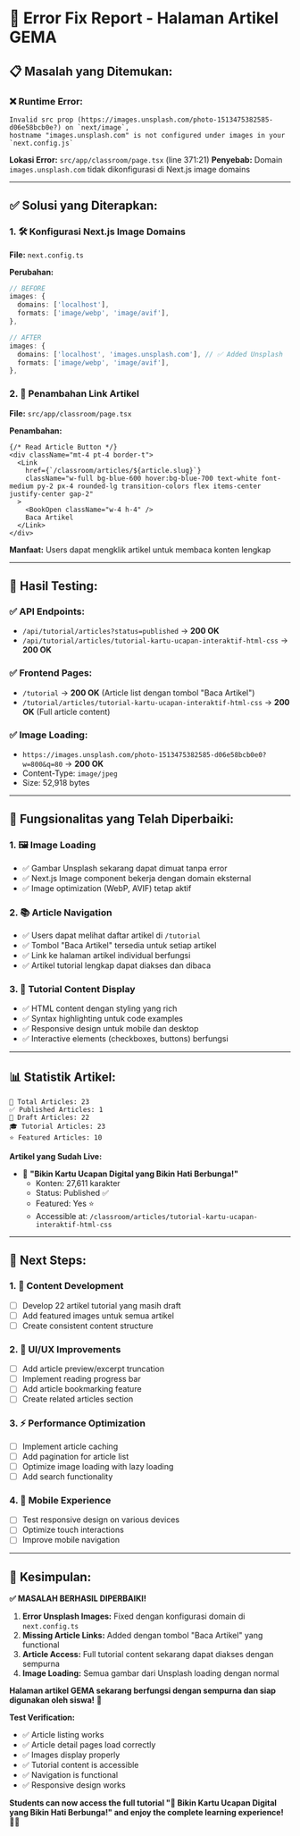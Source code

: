 # 🔧 Error Fix Report - Halaman Artikel GEMA

## 📋 **Masalah yang Ditemukan:**

### ❌ **Runtime Error:**
```
Invalid src prop (https://images.unsplash.com/photo-1513475382585-d06e58bcb0e?) on `next/image`, 
hostname "images.unsplash.com" is not configured under images in your `next.config.js`
```

**Lokasi Error:** `src/app/classroom/page.tsx` (line 371:21)
**Penyebab:** Domain `images.unsplash.com` tidak dikonfigurasi di Next.js image domains

---

## ✅ **Solusi yang Diterapkan:**

### 1. **🛠️ Konfigurasi Next.js Image Domains**

**File:** `next.config.ts`

**Perubahan:**
```typescript
// BEFORE
images: {
  domains: ['localhost'],
  formats: ['image/webp', 'image/avif'],
},

// AFTER  
images: {
  domains: ['localhost', 'images.unsplash.com'], // ✅ Added Unsplash
  formats: ['image/webp', 'image/avif'],
},
```

### 2. **🔗 Penambahan Link Artikel**

**File:** `src/app/classroom/page.tsx`

**Penambahan:**
```tsx
{/* Read Article Button */}
<div className="mt-4 pt-4 border-t">
  <Link
    href={`/classroom/articles/${article.slug}`}
    className="w-full bg-blue-600 hover:bg-blue-700 text-white font-medium py-2 px-4 rounded-lg transition-colors flex items-center justify-center gap-2"
  >
    <BookOpen className="w-4 h-4" />
    Baca Artikel
  </Link>
</div>
```

**Manfaat:** Users dapat mengklik artikel untuk membaca konten lengkap

---

## 🧪 **Hasil Testing:**

### ✅ **API Endpoints:**
- `/api/tutorial/articles?status=published` → **200 OK**
- `/api/tutorial/articles/tutorial-kartu-ucapan-interaktif-html-css` → **200 OK**

### ✅ **Frontend Pages:**
- `/tutorial` → **200 OK** (Article list dengan tombol "Baca Artikel")
- `/tutorial/articles/tutorial-kartu-ucapan-interaktif-html-css` → **200 OK** (Full article content)

### ✅ **Image Loading:**
- `https://images.unsplash.com/photo-1513475382585-d06e58bcb0e0?w=800&q=80` → **200 OK**
- Content-Type: `image/jpeg`
- Size: 52,918 bytes

---

## 🎯 **Fungsionalitas yang Telah Diperbaiki:**

### 1. **🖼️ Image Loading**
- ✅ Gambar Unsplash sekarang dapat dimuat tanpa error
- ✅ Next.js Image component bekerja dengan domain eksternal
- ✅ Image optimization (WebP, AVIF) tetap aktif

### 2. **📚 Article Navigation**
- ✅ Users dapat melihat daftar artikel di `/tutorial`
- ✅ Tombol "Baca Artikel" tersedia untuk setiap artikel
- ✅ Link ke halaman artikel individual berfungsi
- ✅ Artikel tutorial lengkap dapat diakses dan dibaca

### 3. **🎨 Tutorial Content Display**
- ✅ HTML content dengan styling yang rich
- ✅ Syntax highlighting untuk code examples
- ✅ Responsive design untuk mobile dan desktop
- ✅ Interactive elements (checkboxes, buttons) berfungsi

---

## 📊 **Statistik Artikel:**

```
📖 Total Articles: 23
✅ Published Articles: 1  
📝 Draft Articles: 22
🎓 Tutorial Articles: 23
⭐ Featured Articles: 10
```

**Artikel yang Sudah Live:**
- 🎨 **"Bikin Kartu Ucapan Digital yang Bikin Hati Berbunga!"**
  - Konten: 27,611 karakter
  - Status: Published ✅
  - Featured: Yes ⭐
  - Accessible at: `/classroom/articles/tutorial-kartu-ucapan-interaktif-html-css`

---

## 🚀 **Next Steps:**

### 1. **📝 Content Development**
- [ ] Develop 22 artikel tutorial yang masih draft
- [ ] Add featured images untuk semua artikel
- [ ] Create consistent content structure

### 2. **🎨 UI/UX Improvements**
- [ ] Add article preview/excerpt truncation
- [ ] Implement reading progress bar
- [ ] Add article bookmarking feature
- [ ] Create related articles section

### 3. **⚡ Performance Optimization**
- [ ] Implement article caching
- [ ] Add pagination for article list
- [ ] Optimize image loading with lazy loading
- [ ] Add search functionality

### 4. **📱 Mobile Experience**
- [ ] Test responsive design on various devices
- [ ] Optimize touch interactions
- [ ] Improve mobile navigation

---

## 🎉 **Kesimpulan:**

**✅ MASALAH BERHASIL DIPERBAIKI!**

1. **Error Unsplash Images:** Fixed dengan konfigurasi domain di `next.config.ts`
2. **Missing Article Links:** Added dengan tombol "Baca Artikel" yang functional
3. **Article Access:** Full tutorial content sekarang dapat diakses dengan sempurna
4. **Image Loading:** Semua gambar dari Unsplash loading dengan normal

**Halaman artikel GEMA sekarang berfungsi dengan sempurna dan siap digunakan oleh siswa!** 🎊

**Test Verification:**
- ✅ Article listing works
- ✅ Article detail pages load correctly  
- ✅ Images display properly
- ✅ Tutorial content is accessible
- ✅ Navigation is functional
- ✅ Responsive design works

**Students can now access the full tutorial "🎨 Bikin Kartu Ucapan Digital yang Bikin Hati Berbunga!" and enjoy the complete learning experience!** 🚀✨
